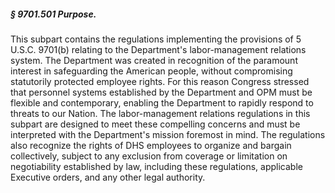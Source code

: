 ##### § 9701.501 Purpose. #####

This subpart contains the regulations implementing the provisions of 5 U.S.C. 9701(b) relating to the Department's labor-management relations system. The Department was created in recognition of the paramount interest in safeguarding the American people, without compromising statutorily protected employee rights. For this reason Congress stressed that personnel systems established by the Department and OPM must be flexible and contemporary, enabling the Department to rapidly respond to threats to our Nation. The labor-management relations regulations in this subpart are designed to meet these compelling concerns and must be interpreted with the Department's mission foremost in mind. The regulations also recognize the rights of DHS employees to organize and bargain collectively, subject to any exclusion from coverage or limitation on negotiability established by law, including these regulations, applicable Executive orders, and any other legal authority.